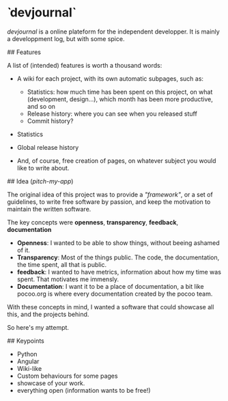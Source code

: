 # ̀ devjournal`

*devjournal* is a online plateform for the independent developper. It is mainly
a developpment log, but with some spice.

## Features

A list of (intended) features is worth a thousand words:

* A wiki for each project, with its own automatic subpages, such as:

    * Statistics: how much time has been spent on this project, on what
      (development, design...), which month has been more productive, and so on
    * Release history: where you can see when you released stuff
    * Commit history?
* Statistics
* Global release history
* And, of course, free creation of pages, on whatever subject you would like to
  write about.

## Idea (*pitch-my-app*)

The original idea of this project was to provide a *"framework"*, or a set of
guidelines, to write free software by passion, and keep the motivation to
maintain the written software.

The key concepts were **openness**, **transparency**, **feedback**, **documentation**

* **Openness**: I wanted to be able to show things, without beeing ashamed of
  it.
* **Transparency**: Most of the things public. The code, the documentation, the
  time spent, all that is public.
* **feedback**: I wanted to have metrics,  information about how my time was
  spent. That motivates me immensly.
* **Documentation**: I want it to be a place of documentation, a bit like
  pocoo.org is where every documentation created by the pocoo team.

With these concepts in mind, I wanted a software that could showcase all this,
and the projects behind.

So here's my attempt.

## Keypoints

* Python
* Angular
* Wiki-like
* Custom behaviours for some pages
* showcase of your work.
* everything open (information wants to be free!)
